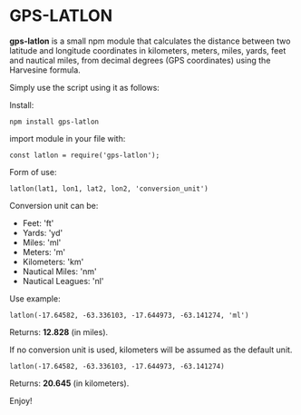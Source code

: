 # GPS-LATLON

**gps-latlon** is a small npm module that calculates the distance between two latitude and longitude coordinates in kilometers, meters, miles, yards, feet and nautical miles, from decimal degrees (GPS coordinates) using the Harvesine formula.

Simply use the script using it as follows:

Install:

    npm install gps-latlon

import module in your file with:

    const latlon = require('gps-latlon');

Form of use:

    latlon(lat1, lon1, lat2, lon2, 'conversion_unit')

Conversion unit can be:

- Feet: 'ft'
- Yards: 'yd'
- Miles: 'ml'
- Meters: 'm'
- Kilometers: 'km'
- Nautical Miles: 'nm'
- Nautical Leagues: 'nl'

Use example:

    latlon(-17.64582, -63.336103, -17.644973, -63.141274, 'ml')

Returns: **12.828** (in miles).

If no conversion unit is used, kilometers will be assumed as the default unit.

    latlon(-17.64582, -63.336103, -17.644973, -63.141274)

Returns: **20.645** (in kilometers).

Enjoy!
